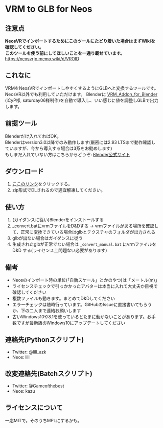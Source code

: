 # VRM to GLB for Neos

## 注意点

**NeosVRでインポートするためにこのツールにたどり着いた場合はまずWikiを確認してください。**  
**このツールを使う前にしてほしいことを一通り載せています。**  
https://neosvrjp.memo.wiki/d/VROID

## これなに

VRMをNeosVRでインポートしやすくするようにGLBへと変換するツールです。  
NeosVR以外でも利用していただけます。
Blenderに [VRM_Addon_for_Blender](https://vrm-addon-for-blender.info/) (iCyP様, saturday06様制作)を自動で導入し、いい感じに値を調整しGLBで出力します。

## 前提ツール

Blenderだけ入れてればOK。  
Blenderはversion3.0以降でのみ動作します(厳密には2.93 LTSまで動作確認していますが、今から導入する場合は3系をお勧めします)  
もしまだ入れていない方はこちらからどうぞ: [Blender公式サイト](https://www.blender.org/download/release/Blender3.4/blender-3.4.1-windows-x64.msi/)

## ダウンロード

1. [ここのリンク](https://github.com/kazu0617/vrmtoglb_autoconvert/archive/refs/heads/master.zip)をクリックする。
2. zip形式でDLされるので適宜解凍してください。

## 使い方

1. (ガイダンスに従い)Blenderをインストールする
2. _convert.batにvrmファイルをD&Dする -> vrmファイルがある場所を確認して、正常に変換できている場合はglbとテクスチャのフォルダが出力される
3. glbが出ない場合はガイダンスに従う
4. 生成されたglbが正常でない場合は `_convert_manual.bat` にvrmファイルを D&D する(ライセンス上問題ない必要があります)

## 備考

- Neosのインポート時の単位(「自動スケール」とかのやつ)は「メートル(m)」
- ライセンスチェックで引っかかったアバターは本当に入れて大丈夫か目視で確認してください
- 複数ファイルも動きます。まとめてD&Dしてください
- エラーチェックは随時行っています。GitHubのIssueに直接書いてもらうか、下の二人まで連絡お願いします
- 古いWindows10や8.1を使っているとたまに動かないことがあります。お手数ですが最新版のWindows10にアップデートしてください

## 連絡先(Pythonスクリプト)

- Twitter: @lill_azk  
- Neos: lill

## 改変連絡先(Batchスクリプト)

- Twitter: @Gameofthebest
- Neos: kazu

## ライセンスについて

一応MITで。そのうちMPLにするかも。
